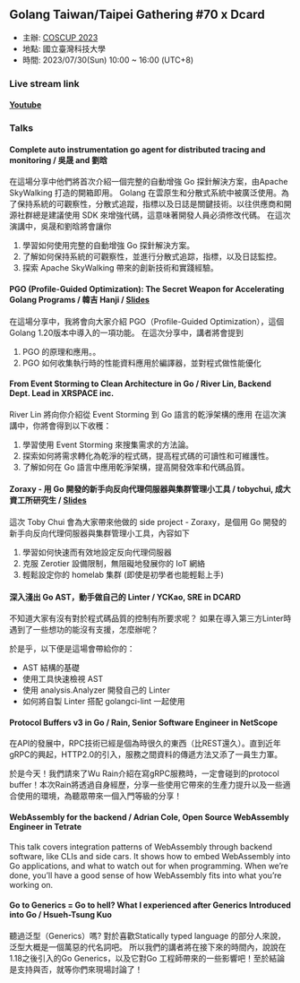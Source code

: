 ## Golang Taiwan/Taipei Gathering #70 x Dcard

* 主辦: [COSCUP 2023](https://coscup.org/2023)
* 地點: 國立臺灣科技大學
* 時間: 2023/07/30(Sun) 10:00 ~ 16:00  (UTC+8)

### Live stream link

#### [Youtube](https://www.youtube.com/watch?v=D1hI55EcBB4)

### Talks

#### Complete auto instrumentation go agent for distributed tracing and monitoring / 吳晟 and 劉晗

在這場分享中他們將首次介紹一個完整的自動增強 Go 探針解決方案，由Apache SkyWalking 打造的開箱即用。
Golang 在雲原生和分散式系統中被廣泛使用。為了保持系統的可觀察性，分散式追蹤，指標以及日誌是關鍵技術。以往供應商和開源社群總是建議使用 SDK 來增強代碼，這意味著開發人員必須修改代碼。
在這次演講中，吳晟和劉晗將會讓你
1. 學習如何使用完整的自動增強 Go 探針解決方案。
2. 了解如何保持系統的可觀察性，並進行分散式追踪，指標，以及日誌監控。
3. 探索 Apache SkyWalking 帶來的創新技術和實踐經驗。


#### PGO (Profile-Guided Optimization): The Secret Weapon for Accelerating Golang Programs / 韓吉 Hanji / [Slides](https://speakerdeck.com/msc7wc91w/hanji-coscup)

在這場分享中，我將會向大家介紹 PGO（Profile-Guided Optimization），這個 Golang 1.20版本中導入的一項功能。
在這次分享中，講者將會提到
1. PGO 的原理和應用。。
2. PGO 如何收集執行時的性能資料應用於編譯器，並對程式做性能優化

#### From Event Storming to Clean Architecture in Go / River Lin, Backend Dept. Lead in XRSPACE inc. 

River Lin 將向你介紹從 Event Storming 到 Go 語言的乾淨架構的應用
在這次演講中，你將會得到以下收穫：
1. 學習使用 Event Storming 來搜集需求的方法論。
2. 探索如何將需求轉化為乾淨的程式碼，提高程式碼的可讀性和可維護性。
3. 了解如何在 Go 語言中應用乾淨架構，提高開發效率和代碼品質。


#### Zoraxy - 用 Go 開發的新手向反向代理伺服器與集群管理小工具 / tobychui, 成大資工所研究生 / [Slides](https://docs.google.com/presentation/d/1W7wNIND9H0DvVsfMaEEebWf-DSZQbF2dMY5BjmPL7Zo/edit?fbclid=IwAR3wk81nMTu53T8_u4nayxq2IDGuQzD9N90xXqlHmDByO3Na-XKKWIR_M9A#slide=id.g1f665521969_2_75)

這次 Toby Chui 會為大家帶來他做的 side project - Zoraxy，是個用 Go 開發的新手向反向代理伺服器與集群管理小工具，內容如下
1. 學習如何快速而有效地設定反向代理伺服器
2. 克服 Zerotier 設備限制，無阻礙地發展你的 IoT 網絡
3. 輕鬆設定你的 homelab 集群 (即使是初學者也能輕鬆上手)

#### 深入淺出 Go AST，動手做自己的 Linter / YCKao, SRE in DCARD 

不知道大家有沒有對於程式碼品質的控制有所要求呢？
如果在導入第三方Linter時遇到了一些想功的能沒有支援，怎麼辦呢？

於是乎，以下便是這場會帶給你的：
- AST 結構的基礎
- 使用工具快速檢視 AST
- 使用 analysis.Analyzer 開發自己的 Linter
- 如何將自製 Linter 搭配 golangci-lint 一起使用

#### Protocol Buffers v3 in Go / Rain, Senior Software Engineer in NetScope

在API的發展中，RPC技術已經是個為時很久的東西（比REST還久）。直到近年gRPC的興起，HTTP2.0的引入，服務之間資料的傳遞方法又添了一員生力軍。

於是今天！我們請來了Wu Rain介紹在寫gRPC服務時，一定會碰到的protocol buffer！本次Rain將透過自身經歷，分享一些使用它帶來的生產力提升以及一些適合使用的環境，為聽眾帶來一個入門等級的分享！

#### WebAssembly for the backend / Adrian Cole, Open Source WebAssembly Engineer in Tetrate

This talk covers integration patterns of WebAssembly through backend software, like CLIs and side cars. It shows how to embed WebAssembly into Go applications, and what to watch out for when programming. When we’re done, you’ll have a good sense of how WebAssembly fits into what you’re working on.

#### Go to Generics = Go to hell? What I experienced after Generics Introduced into Go / Hsueh-Tsung Kuo

聽過泛型（Generics）嗎?
對於喜歡Statically typed language 的部分人來說，泛型大概是一個萬惡的代名詞吧。
所以我們的講者將在接下來的時間內，說說在1.18之後引入的Go Generics，以及它對Go 工程師帶來的一些影響吧！至於結論是支持與否，就等你們來現場討論了！